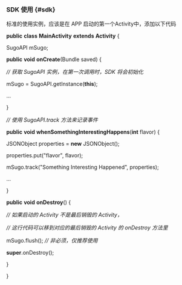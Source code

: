 ### SDK 使用 {#sdk}

标准的使用实例，应该是在 APP 启动的第一个Activity中，添加以下代码

**public** **class** **MainActivity** **extends** **Activity** {

SugoAPI mSugo;

**public** **void** **onCreate**(Bundle saved) {

_// 获取 SugoAPI 实例，在第一次调用时，SDK 将会初始化_

mSugo = SugoAPI.getInstance(**this**);

...

}

_// 使用 SugoAPI.track 方法来记录事件_

**public** **void** **whenSomethingInterestingHappens**(**int** flavor) {

JSONObject properties = **new** JSONObject();

properties.put(&quot;flavor&quot;, flavor);

mSugo.track(&quot;Something Interesting Happened&quot;, properties);

...

}

**public** **void** **onDestroy**() {

_// 如果启动的 Activity 不是最后销毁的 Activity，_

_// 这行代码可以移到对应的最后销毁的 Activity 的 onDestroy 方法里_

mSugo.flush(); _// 非必须，仅推荐使用_

**super**.onDestroy();

}

}